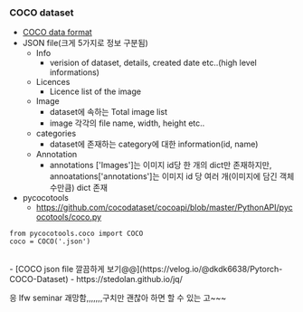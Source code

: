 ### COCO dataset
- [COCO data format](https://comlini8-8.tistory.com/67)  
- JSON file(크게 5가지로 정보 구분됨)    
  - Info  
    - verision of dataset, details, created date etc..(high level informations)
  - Licences  
    - Licence list of the image  
  - Image  
    - dataset에 속하는 Total image list  
    - image 각각의 file name, width, height etc..   
  - categories  
    - dataset에 존재하는 category에 대한 information(id, name)
  - Annotation  
    - annotations ['Images']는 이미지 id당 한 개의 dict만 존재하지만,    
      annoatations['annotations']는 이미지 id 당 여러 개(이미지에 담긴 객체 수만큼) dict 존재
- pycocotools
  - https://github.com/cocodataset/cocoapi/blob/master/PythonAPI/pycocotools/coco.py  
```
from pycocotools.coco import COCO
coco = COCO('.json')
```
<br>
- [COCO json file 깔끔하게 보기@@](https://velog.io/@dkdk6638/Pytorch-COCO-Dataset)  
- https://stedolan.github.io/jq/  
<br>

응 lfw seminar 괘망함,,,,,,,구치만 괜찮아 하면 할 수 있는 고~~~  
